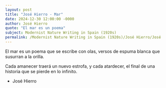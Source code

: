 ```yaml
---
layout: post
title: "José Hierro - Mar"
date: 2024-12-30 12:00:00 -0000
author: José Hierro
quote: "El mar es un poema"
subject: Modernist Nature Writing in Spain (1920s)
permalink: /Modernist Nature Writing in Spain (1920s)/José Hierro/José Hierro - Mar
---
```


El mar es un poema
que se escribe con olas,
versos de espuma blanca
que susurran a la orilla.

Cada amanecer
traerá un nuevo estrofa,
y cada atardecer,
el final de una historia
que se pierde en lo infinito.

- José Hierro
